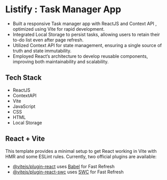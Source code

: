 
# Listify : Task Manager App
- Built a responsive Task manager app with ReactJS and Context API , optimized using Vite for rapid development.
- Integrated Local Storage to persist tasks, allowing users to retain their to-do list even after page refresh.
- Utilized Context API for state management, ensuring a single source of truth and state immutability.
- Employed React’s architecture to develop reusable components, improving both maintainability and scalability.

## Tech Stack 
- ReactJS
- ContextAPI
- Vite
- JavaScript
- CSS
- HTML
- Local Storage 

## React + Vite
This template provides a minimal setup to get React working in Vite with HMR and some ESLint rules.
Currently, two official plugins are available:

- [@vitejs/plugin-react](https://github.com/vitejs/vite-plugin-react/blob/main/packages/plugin-react/README.md) uses [Babel](https://babeljs.io/) for Fast Refresh
- [@vitejs/plugin-react-swc](https://github.com/vitejs/vite-plugin-react-swc) uses [SWC](https://swc.rs/) for Fast Refresh
